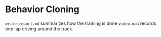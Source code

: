 # Behavior Cloning

`write_report.md` summarizes how the training is done
`video.mp4` records one lap driving around the track.
